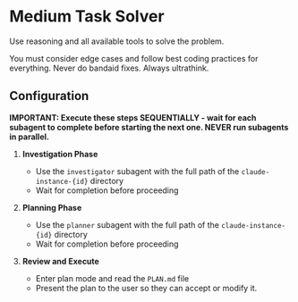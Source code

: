# Medium Task Solver

Use reasoning and all available tools to solve the problem.

You must consider edge cases and follow best coding practices for everything.
Never do bandaid fixes. Always ultrathink.

## Configuration

**IMPORTANT: Execute these steps SEQUENTIALLY - wait for each subagent to complete before starting the next one. NEVER run subagents in parallel.**

1. **Investigation Phase**
   - Use the `investigator` subagent with the full path of the `claude-instance-{id}` directory
   - Wait for completion before proceeding

2. **Planning Phase**
   - Use the `planner` subagent with the full path of the `claude-instance-{id}` directory
   - Wait for completion before proceeding

3. **Review and Execute**
   - Enter plan mode and read the `PLAN.md` file
   - Present the plan to the user so they can accept or modify it.